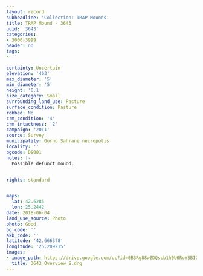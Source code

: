 ```yaml
---
layout: record
subheadline: 'Collection: TRAP Mounds'
title: TRAP Mound - 3643
uuid: '3643'
categories:
- 3000-3999
header: no
tags:
- ''

certainty: Uncertain
elevation: '463'
max_diameter: '5'
min_diameter: '5'
height: '0.1'
size_category: Small
surrounding_land_use: Pasture
surface_condition: Pasture
robbed: No
crm_condition: '4'
crm_intactness: '2'
campaign: '2011'
source: Survey
municipality: Gorno Sahrane necropolis
locality: ''
bgcode: DS001
notes: |-
  Possible defunct mound.


rights: standard


maps:
  lat: 42.6285
  lon: 25.2442
date: 2018-06-04
land_use_source: Photo
photo: Good
bg_code: ''
akb_code: ''
latitude: '42.666378'
longitude: '25.209215'
images:
- image_path: https://drive.google.com/uc?id=0B3Rg88wZDQscb1h0U0RoY3BIZ0U
  title: 3643_Overview_S.dng
---
```

